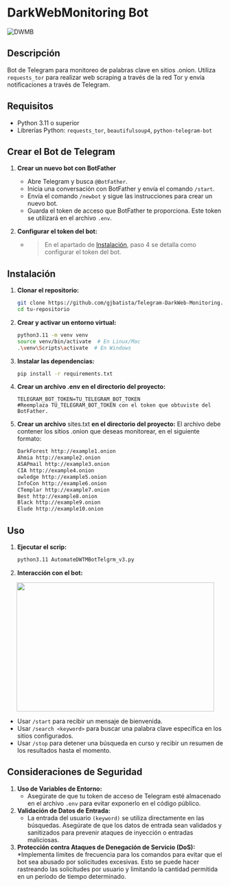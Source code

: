 # DarkWebMonitoring Bot

![DWMB](https://github.com/user-attachments/assets/338434c8-b8c9-4b97-a235-db77e80e5701)


## Descripción
Bot de Telegram para monitoreo de palabras clave en sitios .onion. Utiliza `requests_tor` para realizar web scraping a través de la red Tor y envía notificaciones a través de Telegram.

## Requisitos

- Python 3.11 o superior
- Librerías Python: `requests_tor`, `beautifulsoup4`, `python-telegram-bot`

## Crear el Bot de Telegram
1. **Crear un nuevo bot con BotFather**
   * Abre Telegram y busca `@BotFather`.
   * Inicia una conversación con BotFather y envía el comando `/start`.
   * Envía el comando `/newbot` y sigue las instrucciones para crear un nuevo bot.
   * Guarda el token de acceso que BotFather te proporciona. Este token se utilizará en el archivo `.env`.

2. **Configurar el token del bot:**
   * > En el apartado de [Instalación](https://github.com/gjbatista/Telegram-DarkWeb-Monitoring/blob/main/README.md#instalaci%C3%B3n), paso 4 se detalla como configurar el token del bot.

## Instalación

1. **Clonar el repositorio:**

   ```sh
   git clone https://github.com/gjbatista/Telegram-DarkWeb-Monitoring.git
   cd tu-repositorio

2. **Crear y activar un entorno  virtual:**
    ```sh
   python3.11 -m venv venv
   source venv/bin/activate  # En Linux/Mac
   .\venv\Scripts\activate  # En Windows
3. **Instalar las dependencias:**
   ```sh
   pip install -r requirements.txt
4. **Crear un archivo .env en el directorio del proyecto:**
   ```env
   TELEGRAM_BOT_TOKEN=TU_TELEGRAM_BOT_TOKEN
   #Reemplaza TU_TELEGRAM_BOT_TOKEN con el token que obtuviste del BotFather.
5. **Crear un archivo** sites.txt **en el directorio del proyecto:**
   El archivo debe contener los sitios .onion que deseas monitorear, en el siguiente formato:
   ```txt
   DarkForest http://example1.onion
   Ahmia http://example2.onion
   ASAPmail http://example3.onion
   CIA http://example4.onion
   owledge http://example5.onion
   InfoCon http://example6.onion
   CTemplar http://example7.onion
   Best http://example8.onion
   Black http://example9.onion
   Elude http://example10.onion

## Uso
1. **Ejecutar el scrip:**
   ```sh
   python3.11 AutomateDWTMBotTelgrm_v3.py
2. **Interacción con el bot:**
<p align="center"> <img width="460" height="300" src="https://github.com/user-attachments/assets/e02629f3-b8cd-43ca-87a9-9bcc39b97f75"> </p>

   * Usar `/start` para recibir un mensaje de bienvenida.
   * Usar `/search <keyword>` para buscar una palabra clave específica en los sitios configurados.
   * Usar `/stop` para detener una búsqueda en curso y recibir un resumen de los resultados hasta el momento.

## Consideraciones de Seguridad
1. **Uso de Variables de Entorno:**
   * Asegúrate de que tu token de acceso de Telegram esté almacenado en el archivo `.env` para evitar exponerlo en el código público.
2. **Validación de Datos de Entrada:**
   * La entrada del usuario `(keyword)` se utiliza directamente en las búsquedas. Asegúrate de que los datos de entrada sean validados y sanitizados para prevenir ataques de inyección o entradas maliciosas.
3. **Protección contra Ataques de Denegación de Servicio (DoS):**
   *Implementa límites de frecuencia para los comandos para evitar que el bot sea abusado por solicitudes excesivas. Esto se puede hacer rastreando las solicitudes por usuario y limitando la cantidad permitida en un período de tiempo determinado.


